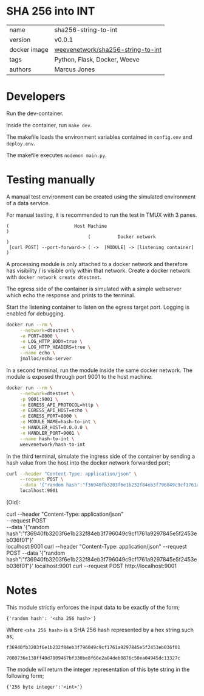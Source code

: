 # SHA 256 into INT
|              |                                                            |
| ------------ | ---------------------------------------------------------- |
| name         | sha256-string-to-int         |
| version      | v0.0.1                                                     |
| docker image | [weevenetwork/sha256-string-to-int](https://linktodockerhub/) |
| tags         | Python, Flask, Docker, Weeve                               |
| authors      | Marcus Jones |

# Developers

Run the dev-container.

Inside the container, run `make dev`.

The makefile loads the environment variables contained in `config.env` and `deploy.env`.

The makefile executes `nodemon main.py`.

# Testing manually
A manual test environment can be created using the simulated environment of a data service.

For manual testing, it is recommended to run the test in TMUX with 3 panes.

```
(                        Host Machine                                  )
                              (          Docker network               )
 [curl POST] --port-forward-> ( ->  [MODULE] -> [listening container] )

```

A processing module is only attached to a docker network and therefore has visibility / is visible only within that network. Create a docker network with `docker network create dtestnet`.

The egress side of the container is simulated with a simple webserver which echo the response and prints to the terminal.

Start the listening container to listen on the egress target port. Logging is enabled for debugging.
```bash
docker run --rm \
     --network=dtestnet \
     -e PORT=8000 \
     -e LOG_HTTP_BODY=true \
     -e LOG_HTTP_HEADERS=true \
     --name echo \
     jmalloc/echo-server
```

In a second terminal, run the module inside the same docker network. The module is exposed through port 9001 to the host machine.
```bash
docker run --rm \
     --network=dtestnet \
     -p 9001:9001 \
     -e EGRESS_API_PROTOCOL=http \
     -e EGRESS_API_HOST=echo \
     -e EGRESS_PORT=8000 \
     -e MODULE_NAME=hash-to-int \
     -e HANDLER_HOST=0.0.0.0 \
     -e HANDLER_PORT=9001 \
     --name hash-to-int \
     weevenetwork/hash-to-int
```

In the third terminal, simulate the ingress side of the container by sending a hash value from the host into the docker network forwarded port;
```bash
curl --header "Content-Type: application/json" \
     --request POST \
     --data '{"random hash":"f36940fb3203f6e1b232f84eb3f796049c9cf1761a9297845e5f2453eb036f01"}' \
     localhost:9001
```

(Old):

curl --header "Content-Type: application/json" \
     --request POST \
     --data '{"random hash":"f36940fb3203f6e1b232f84eb3f796049c9cf1761a9297845e5f2453eb036f01"}' \
     localhost:9001
curl --header "Content-Type: application/json" --request POST --data '{"random hash":"f36940fb3203f6e1b232f84eb3f796049c9cf1761a9297845e5f2453eb036f01"}' localhost:9001
curl --request POST  http://localhost:9001



# Notes

This module strictly enforces the input data to be exactly of the form;

`{'random hash': '<sha 256 hash>'}`

Where `<sha 256 hash>` is a SHA 256 hash represented by a hex string such as;

`f36940fb3203f6e1b232f84eb3f796049c9cf1761a9297845e5f2453eb036f01`

`7080736e138ff40d7809467bf330be8f66e2a04deb0876c50ea04945dc13327c`

The module will return the integer representation of this byte string in the following form;

`{'256 byte integer':'<int>'}`
